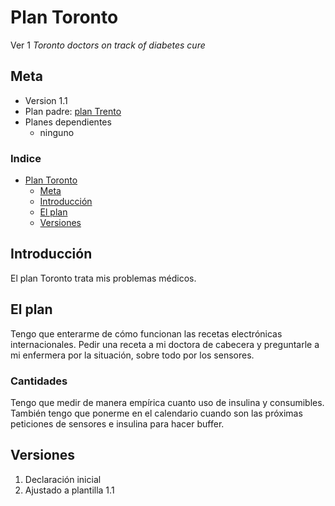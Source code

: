 # Plan Toronto
Ver 1
_Toronto doctors on track of diabetes cure_


## Meta
- Version 1.1
- Plan padre: [plan Trento](Trento.md)
- Planes dependientes
  - ninguno

### Indice
- [Plan Toronto](#plan-toronto)
  - [Meta](#meta)
  - [Introducción](#introducción)
  - [El plan](#el-plan)
  - [Versiones](#versiones)

## Introducción
El plan Toronto trata mis problemas médicos.

## El plan
Tengo que enterarme de cómo funcionan las recetas electrónicas internacionales. Pedir una receta a mi doctora de cabecera y preguntarle a mi enfermera por la situación, sobre todo por los sensores.

### Cantidades
Tengo que medir de manera empírica cuanto uso de insulina y consumibles. También tengo que ponerme en el calendario cuando son las próximas peticiones de sensores e insulina para hacer buffer.

## Versiones
1. Declaración inicial
2. Ajustado a plantilla 1.1